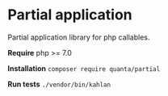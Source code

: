 # Partial application

Partial application library for php callables.

**Require** php >= 7.0

**Installation** `composer require quanta/partial`

**Run tests** `./vendor/bin/kahlan`
